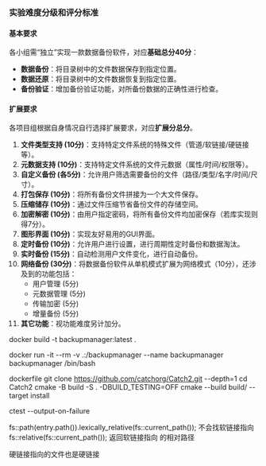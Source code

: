 ### 实验难度分级和评分标准

#### 基本要求
各小组需“独立”实现一款数据备份软件，对应**基础总分40分**：
- **数据备份**：将目录树中的文件数据保存到指定位置。
- **数据还原**：将目录树中的文件数据恢复到指定位置。
- **备份验证**：增加备份验证功能，对所备份数据的正确性进行检查。


#### 扩展要求
各项目组根据自身情况自行选择扩展要求，对应**扩展分总分**。

1. **文件类型支持 (10分)**：支持特定文件系统的特殊文件（管道/软链接/硬链接等）。
2. **元数据支持 (10分)**：支持特定文件系统的文件元数据（属性/时间/权限等）。
3. **自定义备份 (各5分)**：允许用户筛选需要备份的文件（路径/类型/名字/时间/尺寸）。
4. **打包保存 (10分)**：将所有备份文件拼接为一个大文件保存。
5. **压缩储存 (10分)**：通过文件压缩节省备份文件的存储空间。
6. **加密解密 (10分)**：由用户指定密码，将所有备份文件均加密保存（若库实现则得7分）。
7. **图形界面 (10分)**：实现友好易用的GUI界面。
8. **定时备份 (10分)**：允许用户进行设置，进行周期性定时备份和数据淘汰。
9. **实时备份 (15分)**：自动检测用户文件变化，进行自动备份。
10. **网络备份 (30分)**：将数据备份软件从单机模式扩展为网络模式（10分），还涉及到的功能包括：
    - 用户管理 (5分)
    - 元数据管理 (5分)
    - 传输加密 (5分)
    - 增量备份 (5分)
11. **其它功能**：视功能难度另计加分。

docker build -t backupmanager:latest .

docker run -it --rm -v .:/backupmanager --name backupmanager backupmanager /bin/bash 


dockerfile
git clone https://github.com/catchorg/Catch2.git --depth=1
cd Catch2
cmake -B build -S . -DBUILD_TESTING=OFF
cmake --build build/ --target install

ctest --output-on-failure

fs::path(entry.path()).lexically_relative(fs::current_path()); 不会找软链接指向
fs::relative(fs::current_path()); 返回软链接指向 的相对路径

硬链接指向的文件也是硬链接
